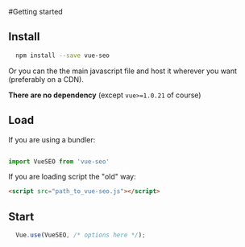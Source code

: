#Getting started

## Install

```bash
  npm install --save vue-seo
```

Or you can the the main javascript file and host it wherever you want (preferably on a CDN).

__There are no dependency__  (except `vue>=1.0.21` of course)

## Load 

If you are using a bundler: 

```javascript

import VueSEO from 'vue-seo'
```

If you are loading script the "old" way:

```html
<script src="path_to_vue-seo.js"></script>
```

## Start

```javascript
  Vue.use(VueSEO, /* options here */);
```





